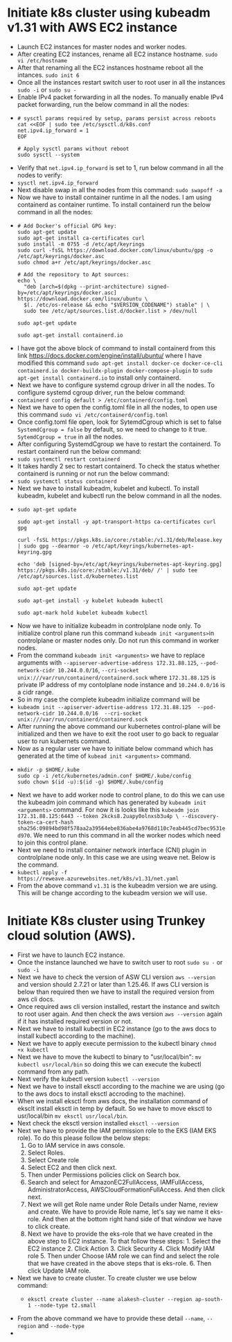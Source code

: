 # Initiate k8s cluster using kubeadm v1.31 with AWS EC2 instance

+ Launch EC2 instances for master nodes and worker nodes.
+ After creating EC2 instances, rename all EC2 instance hostname.
  `sudo vi /etc/hostname`
+ After that renaming all the EC2 instances hostname reboot all the intances.
  `sudo init 6`
+ Once all the instances restart switch user to root user in all the instances
  `sudo -i` or `sudo su -`
+ Enable IPv4 packet forwarding in all the nodes. To manually enable IPv4 packet forwarding, run the below command in all the nodes:
+ ````
  # sysctl params required by setup, params persist across reboots
  cat <<EOF | sudo tee /etc/sysctl.d/k8s.conf
  net.ipv4.ip_forward = 1
  EOF

  # Apply sysctl params without reboot
  sudo sysctl --system
  ````
+ Verify that `net.ipv4.ip_forward` is set to 1, run below command in all the nodes to verify:
+ `sysctl net.ipv4.ip_forward`
+ Next disable swap in all the nodes from this command: `sudo swapoff -a`
+ Now we have to install container runtime in all the nodes. I am using containerd as container runtime. To install containerd run the below command in all the nodes:
+ ````
  # Add Docker's official GPG key:
  sudo apt-get update
  sudo apt-get install ca-certificates curl
  sudo install -m 0755 -d /etc/apt/keyrings
  sudo curl -fsSL https://download.docker.com/linux/ubuntu/gpg -o /etc/apt/keyrings/docker.asc
  sudo chmod a+r /etc/apt/keyrings/docker.asc

  # Add the repository to Apt sources:
  echo \
    "deb [arch=$(dpkg --print-architecture) signed-by=/etc/apt/keyrings/docker.asc] 
  https://download.docker.com/linux/ubuntu \
    $(. /etc/os-release && echo "$VERSION_CODENAME") stable" | \
    sudo tee /etc/apt/sources.list.d/docker.list > /dev/null

  sudo apt-get update

  sudo apt-get install containerd.io
  ````
+  I have got the above block of command to install containerd from this link https://docs.docker.com/engine/install/ubuntu/  where I have modified this command `sudo apt-get install docker-ce docker-ce-cli containerd.io docker-buildx-plugin docker-compose-plugin` to `sudo apt-get install containerd.io` to install only containerd.
+  Next we have to configure systemd cgroup driver in all the nodes. To configure systemd cgroup driver, run the below command:
+  `containerd config default > /etc/containerd/config.toml`
+  Next we have to open the config.toml file in all the nodes, to open use this command `sudo vi /etc/containerd/config.toml`
+  Once config.toml file open, look for SytemdCgroup which is set to false `SystemdCgroup = false` by default, so we need to change to it true.  `SytemdCgroup = true` in all the nodes.
+  After configuring SystemdCgroup we have to restart the containerd. To restart containerd run the below command:
+  `sudo systemctl restart containerd`
+  It takes hardly 2 sec to restart containerd. To check the status whether containerd is running or not run the below command:
+  `sudo systemctl status containerd`
+  Next we have to install kubeadm, kubelet and kubectl. To install kubeadm, kubelet and kubectl run the below command in all the nodes.
+  ````
   sudo apt-get update

   sudo apt-get install -y apt-transport-https ca-certificates curl gpg

   curl -fsSL https://pkgs.k8s.io/core:/stable:/v1.31/deb/Release.key | sudo gpg --dearmor -o /etc/apt/keyrings/kubernetes-apt-keyring.gpg

   echo 'deb [signed-by=/etc/apt/keyrings/kubernetes-apt-keyring.gpg] https://pkgs.k8s.io/core:/stable:/v1.31/deb/ /' | sudo tee /etc/apt/sources.list.d/kubernetes.list

   sudo apt-get update

   sudo apt-get install -y kubelet kubeadm kubectl

   sudo apt-mark hold kubelet kubeadm kubectl
   ````
+ Now we have to initialize kubeadm in controlplane node only. To initialize control plane run this command `kubeadm init <arguments>`in controlplane or master nodes only. Do not run this command in worker nodes.
+ From the command `kubeadm init <arguments>` we have to replace arguments with `--apiserver-advertise-address 172.31.88.125`, `--pod-network-cidr 10.244.0.0/16`, `--cri-socket unix:///var/run/containerd/containerd.sock` where `172.31.88.125` is private IP address of my contolplane node instance and `10.244.0.0/16` is a cidr range.
+ So in my case the complete kubeadm initialize command will be
+ `kubeadm init --apiserver-advertise-address 172.31.88.125  --pod-network-cidr 10.244.0.0/16  --cri-socket unix:///var/run/containerd/containerd.sock`
+ After running the above command our kubernetes control-plane will be initialized and then we have to exit the root user to go back to regualar user to run kubernets command.
+ Now as a regular user we have to initiate below command which has generated at the time of `kubead init <arguments>` command.
+ ````
  mkdir -p $HOME/.kube
  sudo cp -i /etc/kubernetes/admin.conf $HOME/.kube/config
  sudo chown $(id -u):$(id -g) $HOME/.kube/config
  ````
+ Next we have to add worker node to control plane, to do this we can use the kubeadm join command which has generated by `kubeadm init <arguments>` command. For now it is looks like this `kubeadm join 172.31.88.125:6443 --token 2kcks8.2uapy0olnxsb3u4p \
        --discovery-token-ca-cert-hash sha256:09894bd98f578aa2a39564ebe836abe4a9768d110c7eab445cd7bec9531ed970`. We need to run this command in all the worker nodes which need to join this control plane.
+ Next we need to install container network interface (CNI) plugin in controlplane node only. In this case we are using weave net. Below is the command. 
+ `kubectl apply -f https://reweave.azurewebsites.net/k8s/v1.31/net.yaml`
+ From the above command `v1.31` is the kubeadm version we are using. This will be change according to the kubeadm version we will use.



# Initiate K8s cluster using Trunkey cloud solution (AWS).

+ First we have to launch EC2 instance.
+ Once the instance launched we have to switch user to root `sudo su -` or `sudo -i`
+ Next we have to check the version of ASW CLI version `aws --version` and version should 2.7.21 or later than 1.25.46. If aws CLI version is below than required then we have to install the required version from 
  aws cli docs.
+ Once required aws cli version installed, restart the instance and switch to root user again. And then check the aws version `aws --version` again if it has installed required version or not.
+ Next we have to install kubectl in EC2 instance (go to the aws docs to install kubectl according to the machine).
+ Next we have to apply execute permission to the kubectl binary `chmod +x kubectl`
+ Next we have to move the kubectl to binary to "usr/local/bin": `mv kubectl usr/local/bin` so doing this we can execute the kubectl command from any path.
+ Next verify the kubectl version `kubectl --version`
+ Next we have to install eksctl according to the machine we are using (go to the aws docs to install eksctl accroding to the machine).
+ When we install eksctl from aws docs, the installation command of eksclt install eksctl in temp by default. So we have to move eksctl to usr/local/bin `mv eksctl usr/local/bin`.
+ Next check the eksctl version installed `eksctl --version`
+ Next we have to provide the IAM permission role to the EKS (IAM EKS role). To do this please follow the below steps:
    1. Go to IAM service in aws console.
    2. Select Roles.
    3. Select Create role
    4. Select EC2 and then click next.
    5. Then under Permissions policies click on Search box.
    6. Search and select for AmazonEC2FullAccess, IAMFullAccess, AdministratorAccess, AWSCloudFormationFullAccess. And then click next.
    7. Next we will get Role name under Role Details under Name, review and create. We have to provide Role name, let's say we name it eks-role. And then at the bottom right hand side of that window we have to 
       click create.
    8. Next we have to provide the eks-role that we have created in the above step to EC2 instance. To that follow these steps:
            1. Select the EC2 instance
            2. Click Action
            3. Click Security
            4. Click Modify IAM role
            5. Then under Choose IAM role we can find and select the role that we have created in the above steps that is eks-role.
            6. Then click Update IAM role.
+ Next we have to create cluster. To create cluster we use below command:
    + ````
      eksctl create cluster --name alakesh-cluster --region ap-south-1 --node-type t2.small
      ````
+ From the above command we have to provide these detail `--name`, `--region` and `--node-type`
+    
